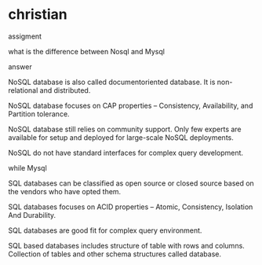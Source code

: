 # christian
assigment

what is the difference between Nosql and Mysql

answer

NoSQL database is also called documentoriented database. It is non-relational and distributed.


NoSQL database focuses on CAP properties – Consistency, Availability, and Partition tolerance.


NoSQL database still relies on community support. Only few experts are available for setup and deployed for large-scale NoSQL deployments.


NoSQL do not have standard interfaces for complex query development.


while Mysql


SQL databases can be classified as open source or closed source based on the vendors who have opted them.


SQL databases focuses on ACID properties – Atomic, Consistency, Isolation And Durability.


SQL databases are good fit for complex query environment.


SQL based databases includes structure of table with rows and columns. Collection of tables and other schema structures called database.
